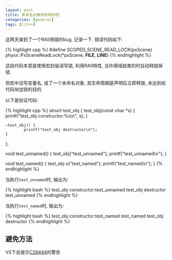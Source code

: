 ```yaml
---
layout: post
title: 未命名对象的析构时机
categories: [general]
tags: [C/C++]
---
```


这两天查到了一个RAII用错的bug, 记录一下. 错误代码如下:

{% highlight cpp %}
#define SCOPED_SCENE_READ_LOCK(pxScene) physx::PxSceneReadLock(*pxScene, __FILE__, __LINE__)
{% endhighlight %}

这段代码本意是使用宏封装读写锁, 利用RAII特性, 当作用域结束的时自动释放掉锁.

但宏中没写变量名, 成了一个未命名对象, 其生命周期是声明后立即释放, 未达到给代码块加锁的目的.

以下是验证代码:

{% highlight cpp %}
struct test_obj {
    test_obj(const char *s) {
            printf("test_obj constructor:%s\n", s);
    }

    ~test_obj() {
            printf("test_obj destructor\n");
    }
};

void test_unnamed() {
    test_obj("test_unnamed");
    printf("test_unnamed\n");
}

void test_named() {
    test_obj o("test_named");
    printf("test_named\n");
}
{% endhighlight %}

当执行`test_unnamed`时, 输出为:

{% highlight bash %}
test_obj constructor:test_unnamed
test_obj destructor
test_unnamed
{% endhighlight %}

当执行`test_named`时, 输出为:

{% highlight bash %}
test_obj constructor:test_named
test_named
test_obj destructor
{% endhighlight %}

## 避免方法

VS下会提示[C26444](https://docs.microsoft.com/en-us/cpp/code-quality/c26444)的警告